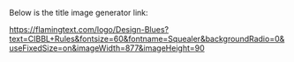 Below is the title image generator link:

https://flamingtext.com/logo/Design-Blues?text=CIBBL+Rules&fontsize=60&fontname=Squealer&backgroundRadio=0&useFixedSize=on&imageWidth=877&imageHeight=90